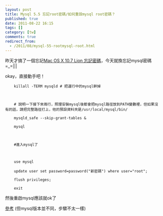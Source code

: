 ```yaml
---
layout: post
title: Mysql 5.5 忘記root密碼/如何重設mysql root密碼？
published: true
date: 2011-08-22 16:15
tags: []
category: [tw]
comments: true
redirect_from:
  - /2011/08/mysql-55-rootmysql-root.html
---
```



昨天才搞了一個忘記[Mac OS X 10.7 Lion 忘記密碼][1]，今天就換忘記mysql密碼=_=|||

okay，直接動手吧！


		killall -TERM mysqld # 把運行中的mysql幹掉



		# 說明一下接下來兩行，照理安裝mysql後都會把mysql路徑放到PATH變數裡，但如果沒有的話，請把完整路徑打上，他的預設資料夾是/usr/local/mysql/bin/

		mysqld_safe --skip-grant-tables &

		mysql



		#進入mysql了



		use mysql

		update user set password=password("新密碼") where user="root";

		flush privileges;

		exit


然後重啟mysql應該就ok了


[參考][2] (但mysql版本並不同，步驟不太一樣)

[1]: http://littlebmix.blogspot.com/2011/08/mac-os-x-107-lion.html
[2]: http://azsxdc.blog.ithome.com.tw/post/192/645
